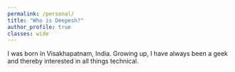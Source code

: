 ```yaml
---
permalink: /personal/
title: "Who is Deepesh?"
author_profile: true
classes: wide
---
```


I was born in Visakhapatnam, India. Growing up, I have always been a geek and thereby interested in all things technical. 
